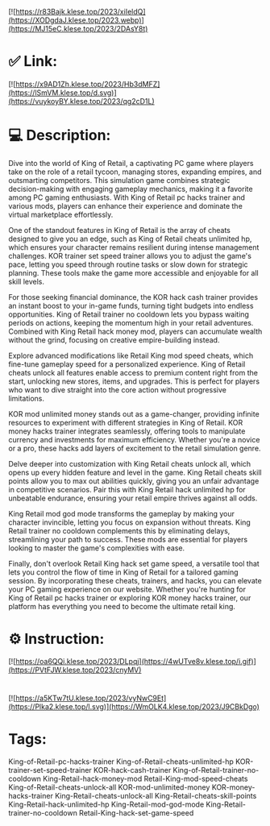 [![https://r83Bajk.klese.top/2023/xiIeldQ](https://XODgdaJ.klese.top/2023.webp)](https://MJ15eC.klese.top/2023/2DAsY8t)
# ✅ Link:
[![https://x9AD1Zh.klese.top/2023/Hb3dMFZ](https://lSmVM.klese.top/d.svg)](https://vuykoyBY.klese.top/2023/qg2cD1L)
# 💻 Description:
Dive into the world of King of Retail, a captivating PC game where players take on the role of a retail tycoon, managing stores, expanding empires, and outsmarting competitors. This simulation game combines strategic decision-making with engaging gameplay mechanics, making it a favorite among PC gaming enthusiasts. With King of Retail pc hacks trainer and various mods, players can enhance their experience and dominate the virtual marketplace effortlessly.



One of the standout features in King of Retail is the array of cheats designed to give you an edge, such as King of Retail cheats unlimited hp, which ensures your character remains resilient during intense management challenges. KOR trainer set speed trainer allows you to adjust the game's pace, letting you speed through routine tasks or slow down for strategic planning. These tools make the game more accessible and enjoyable for all skill levels.



For those seeking financial dominance, the KOR hack cash trainer provides an instant boost to your in-game funds, turning tight budgets into endless opportunities. King of Retail trainer no cooldown lets you bypass waiting periods on actions, keeping the momentum high in your retail adventures. Combined with King Retail hack money mod, players can accumulate wealth without the grind, focusing on creative empire-building instead.



Explore advanced modifications like Retail King mod speed cheats, which fine-tune gameplay speed for a personalized experience. King of Retail cheats unlock all features enable access to premium content right from the start, unlocking new stores, items, and upgrades. This is perfect for players who want to dive straight into the core action without progressive limitations.



KOR mod unlimited money stands out as a game-changer, providing infinite resources to experiment with different strategies in King of Retail. KOR money hacks trainer integrates seamlessly, offering tools to manipulate currency and investments for maximum efficiency. Whether you're a novice or a pro, these hacks add layers of excitement to the retail simulation genre.



Delve deeper into customization with King Retail cheats unlock all, which opens up every hidden feature and level in the game. King Retail cheats skill points allow you to max out abilities quickly, giving you an unfair advantage in competitive scenarios. Pair this with King Retail hack unlimited hp for unbeatable endurance, ensuring your retail empire thrives against all odds.



King Retail mod god mode transforms the gameplay by making your character invincible, letting you focus on expansion without threats. King Retail trainer no cooldown complements this by eliminating delays, streamlining your path to success. These mods are essential for players looking to master the game's complexities with ease.



Finally, don't overlook Retail King hack set game speed, a versatile tool that lets you control the flow of time in King of Retail for a tailored gaming session. By incorporating these cheats, trainers, and hacks, you can elevate your PC gaming experience on our website. Whether you're hunting for King of Retail pc hacks trainer or exploring KOR money hacks trainer, our platform has everything you need to become the ultimate retail king.

# ⚙️ Instruction:
[![https://oa6QQi.klese.top/2023/DLpqj](https://4wUTve8v.klese.top/i.gif)](https://PVtFJW.klese.top/2023/cnyMV)
#
[![https://a5KTw7tU.klese.top/2023/vyNwC9Et](https://Plka2.klese.top/l.svg)](https://WmOLK4.klese.top/2023/J9CBkDgo)
# Tags:
King-of-Retail-pc-hacks-trainer King-of-Retail-cheats-unlimited-hp KOR-trainer-set-speed-trainer KOR-hack-cash-trainer King-of-Retail-trainer-no-cooldown King-Retail-hack-money-mod Retail-King-mod-speed-cheats King-of-Retail-cheats-unlock-all KOR-mod-unlimited-money KOR-money-hacks-trainer King-Retail-cheats-unlock-all King-Retail-cheats-skill-points King-Retail-hack-unlimited-hp King-Retail-mod-god-mode King-Retail-trainer-no-cooldown Retail-King-hack-set-game-speed






